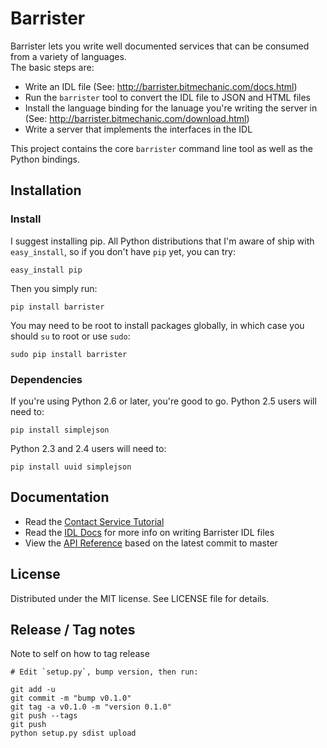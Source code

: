 # Barrister

Barrister lets you write well documented services that can be consumed from a variety of languages.  
The basic steps are:

* Write an IDL file (See: http://barrister.bitmechanic.com/docs.html)
* Run the `barrister` tool to convert the IDL file to JSON and HTML files
* Install the language binding for the lanuage you're writing the server in 
  (See: http://barrister.bitmechanic.com/download.html)
* Write a server that implements the interfaces in the IDL

This project contains the core `barrister` command line tool as well as the Python bindings.

## Installation

### Install

I suggest installing pip.  All Python distributions that I'm aware of ship with `easy_install`, so if 
you don't have `pip` yet, you can try:

    easy_install pip
    
Then you simply run:

    pip install barrister
    
You may need to be root to install packages globally, in which case you should `su` to root or 
use `sudo`:

    sudo pip install barrister

### Dependencies

If you're using Python 2.6 or later, you're good to go.  Python 2.5 users will need to:

    pip install simplejson
    
Python 2.3 and 2.4 users will need to:

    pip install uuid simplejson

## Documentation

* Read the [Contact Service Tutorial](https://github.com/coopernurse/barrister-demo-contact/tree/master/python)
* Read the [IDL Docs](http://barrister.bitmechanic.com/docs.html) for more info on writing 
  Barrister IDL files
* View the [API Reference](http://barrister.bitmechanic.com/api/python/latest/) based on the 
  latest commit to master

## License

Distributed under the MIT license.  See LICENSE file for details.

## Release / Tag notes

Note to self on how to tag release

    # Edit `setup.py`, bump version, then run:
    
    git add -u
    git commit -m "bump v0.1.0"
    git tag -a v0.1.0 -m "version 0.1.0"
    git push --tags
    git push
    python setup.py sdist upload
    
